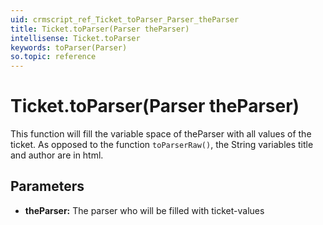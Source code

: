 ```yaml
---
uid: crmscript_ref_Ticket_toParser_Parser_theParser
title: Ticket.toParser(Parser theParser)
intellisense: Ticket.toParser
keywords: toParser(Parser)
so.topic: reference
---
```


# Ticket.toParser(Parser theParser)

This function will fill the variable space of theParser with all values of the ticket.
As opposed to the function `toParserRaw()`, the String variables title and author are in html.

## Parameters

* **theParser:** The parser who will be filled with ticket-values

